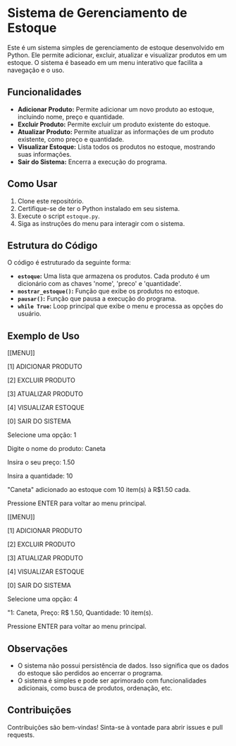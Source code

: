 # Sistema de Gerenciamento de Estoque

Este é um sistema simples de gerenciamento de estoque desenvolvido em Python. Ele permite adicionar, excluir, atualizar e visualizar produtos em um estoque. O sistema é baseado em um menu interativo que facilita a navegação e o uso.

## Funcionalidades

- **Adicionar Produto:** Permite adicionar um novo produto ao estoque, incluindo nome, preço e quantidade.
- **Excluir Produto:** Permite excluir um produto existente do estoque.
- **Atualizar Produto:** Permite atualizar as informações de um produto existente, como preço e quantidade.
- **Visualizar Estoque:** Lista todos os produtos no estoque, mostrando suas informações.
- **Sair do Sistema:** Encerra a execução do programa.

## Como Usar

1. Clone este repositório.
2. Certifique-se de ter o Python instalado em seu sistema.
3. Execute o script `estoque.py`.
4. Siga as instruções do menu para interagir com o sistema.

## Estrutura do Código

O código é estruturado da seguinte forma:

- **`estoque`:** Uma lista que armazena os produtos. Cada produto é um dicionário com as chaves 'nome', 'preco' e 'quantidade'.
- **`mostrar_estoque()`:** Função que exibe os produtos no estoque.
- **`pausar()`:** Função que pausa a execução do programa.
- **`while True`:** Loop principal que exibe o menu e processa as opções do usuário.

## Exemplo de Uso

   [[MENU]]

[1] ADICIONAR PRODUTO  

[2] EXCLUIR PRODUTO  

[3] ATUALIZAR PRODUTO  

[4] VISUALIZAR ESTOQUE  

[0] SAIR DO SISTEMA  

Selecione uma opção: 1  

Digite o nome do produto: Caneta  

Insira o seu preço: 1.50  

Insira a quantidade: 10  

"Caneta" adicionado ao estoque com 10 item(s) à R$1.50 cada.  

Pressione ENTER para voltar ao menu principal.

[[MENU]]

[1] ADICIONAR PRODUTO  

[2] EXCLUIR PRODUTO  

[3] ATUALIZAR PRODUTO  

[4] VISUALIZAR ESTOQUE  

[0] SAIR DO SISTEMA  

Selecione uma opção: 4  

"1: Caneta, Preço: R$ 1.50, Quantidade: 10 item(s).  

Pressione ENTER para voltar ao menu principal.


## Observações

- O sistema não possui persistência de dados. Isso significa que os dados do estoque são perdidos ao encerrar o programa.
- O sistema é simples e pode ser aprimorado com funcionalidades adicionais, como busca de produtos, ordenação, etc.

## Contribuições

Contribuições são bem-vindas! Sinta-se à vontade para abrir issues e pull requests.
